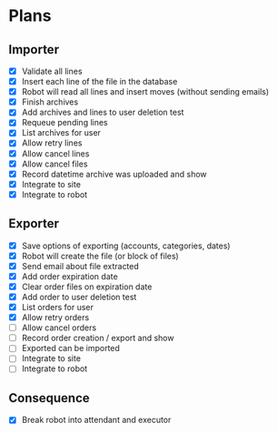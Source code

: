 # Plans

## Importer

- [x] Validate all lines
- [x] Insert each line of the file in the database
- [x] Robot will read all lines and insert moves (without sending emails)
- [x] Finish archives
- [x] Add archives and lines to user deletion test
- [x] Requeue pending lines
- [x] List archives for user
- [x] Allow retry lines
- [x] Allow cancel lines
- [x] Allow cancel files
- [x] Record datetime archive was uploaded and show
- [x] Integrate to site
- [x] Integrate to robot

## Exporter

- [x] Save options of exporting (accounts, categories, dates)
- [x] Robot will create the file (or block of files)
- [x] Send email about file extracted
- [x] Add order expiration date
- [x] Clear order files on expiration date
- [x] Add order to user deletion test
- [x] List orders for user
- [x] Allow retry orders
- [ ] Allow cancel orders
- [ ] Record order creation / export and show
- [ ] Exported can be imported
- [ ] Integrate to site
- [ ] Integrate to robot

## Consequence

- [x] Break robot into attendant and executor
